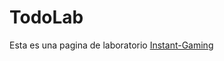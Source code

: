 # TodoLab
Esta es una pagina de laboratorio
[Instant-Gaming](https://www.instant-gaming.com/es/?target=_blank)
